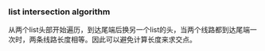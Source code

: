### list intersection algorithm
从两个list头部开始遍历，到达尾端后换另一个list的头，当两个线路都到达尾端一次时，两条线路长度相等。因此可以避免计算长度来求交点。

